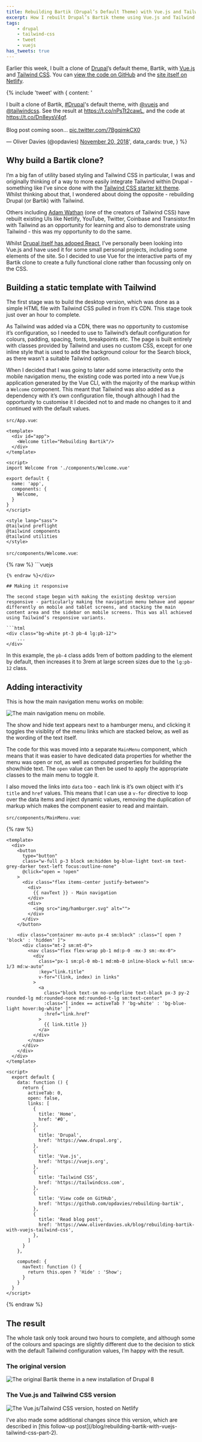 ```yaml
---
title: Rebuilding Bartik (Drupal’s Default Theme) with Vue.js and Tailwind CSS
excerpt: How I rebuilt Drupal’s Bartik theme using Vue.js and Tailwind CSS.
tags:
    - drupal
    - tailwind-css
    - tweet
    - vuejs
has_tweets: true
---
```

Earlier this week, I built a clone of [Drupal][0]’s default theme, Bartik, with [Vue.js][1] and [Tailwind CSS][2]. You can [view the code on GitHub][3] and the [site itself on Netlify][4].

{% include 'tweet' with {
    content: '<p lang="en" dir="ltr">I built a clone of Bartik, <a href="https://twitter.com/hashtag/Drupal?src=hash&amp;ref_src=twsrc%5Etfw">#Drupal</a>&#39;s default theme, with <a href="https://twitter.com/vuejs?ref_src=twsrc%5Etfw">@vuejs</a> and <a href="https://twitter.com/tailwindcss?ref_src=twsrc%5Etfw">@tailwindcss</a>. See the result at <a href="https://t.co/nPsTt2cawL">https://t.co/nPsTt2cawL</a>, and the code at <a href="https://t.co/Dn8eysV4gf">https://t.co/Dn8eysV4gf</a>.<br><br>Blog post coming soon... <a href="https://t.co/7BgqjmkCX0">pic.twitter.com/7BgqjmkCX0</a></p>&mdash; Oliver Davies (@opdavies) <a href="https://twitter.com/opdavies/status/1064906717392191488?ref_src=twsrc%5Etfw">November 20, 2018</a>',
    data_cards: true,
} %}

## Why build a Bartik clone?

I’m a big fan of utility based styling and Tailwind CSS in particular, I was and originally thinking of a way to more easily integrate Tailwind within Drupal - something like I’ve since done with the [Tailwind CSS starter kit theme][5]. Whilst thinking about that, I wondered about doing the opposite - rebuilding Drupal (or Bartik) with Tailwind.

Others including [Adam Wathan](https://adamwathan.me) (one of the creators of Tailwind CSS) have rebuilt existing UIs like Netlify, YouTube, Twitter, Coinbase and Transistor.fm with Tailwind as an opportunity for learning and also to demonstrate using Tailwind - this was my opportunity to do the same.

Whilst [Drupal itself has adoped React](https://dri.es/drupal-looking-to-adopt-react), I’ve personally been looking into Vue.js and have used it for some small personal projects, including some elements of the site. So I decided to use Vue for the interactive parts of my Bartik clone to create a fully functional clone rather than focussing only on the CSS.

## Building a static template with Tailwind

The first stage was to build the desktop version, which was done as a simple HTML file with Tailwind CSS pulled in from it’s CDN. This stage took just over an hour to complete.

As Tailwind was added via a CDN, there was no opportunity to customise it’s configuration, so I needed to use to Tailwind’s default configuration for colours, padding, spacing, fonts, breakpoints etc. The page is built entirely with classes provided by Tailwind and uses no custom CSS, except for one inline style that is used to add the background colour for the Search block, as there wasn’t a suitable Tailwind option.

When I decided that I was going to later add some interactivity onto the mobile navigation menu, the existing code was ported into a new Vue.js application generated by the Vue CLI, with the majority of the markup within a `Welcome` component. This meant that Tailwind was also added as a dependency with it’s own configuration file, though although I had the opportunity to customise it I decided not to and made no changes to it and continued with the default values.

`src/App.vue`:

```
<template>
  <div id="app">
    <Welcome title="Rebuilding Bartik"/>
  </div>
</template>

<script>
import Welcome from './components/Welcome.vue'

export default {
  name: 'app',
  components: {
    Welcome,
  }
}
</script>

<style lang="sass">
@tailwind preflight
@tailwind components
@tailwind utilities
</style>
```

`src/components/Welcome.vue`:

<div v-pre markdown="1">{% raw %}
```vuejs
<template>
  <div>
    <div class="bg-blue-dark">
      <div class="py-4 text-white">
        <div id="header" class="container mx-auto px-4 relative">
          <div class="flex flex-col-reverse">
            <div class="flex items-center">
              <img src="img/logo.svg" alt="" class="mr-4">
              <div class="text-2xl">
                <a href="#0">{{ title }}</a>
              </div>
            </div>

            <div class="text-sm flex justify-end">
              <a href="#0">Log in</a>
            </div>
          </div>
        </div>
      </div>

      <main-menu></main-menu>
    </div>

    <div class="bg-white pt-3 pb-4 lg:pb-12">
      <div class="container mx-auto px-4">
        <div class="flex flex-col md:flex-row-reverse md:-mx-8 my-6">
          <div id="main" class="w-full md:w-auto md:flex-1 md:px-6 mb-8 md:mb-0">
            <div class="font-serif">
              <h1 class="font-normal">Welcome to {{ title }}</h1>
              <p>No front page content has been created yet.</p>
              <p>Follow the <a href="#0" class="text-blue-dark hover:text-blue no-underline border-b border-blue border-dotted hover:bg-solid">User Guide</a> to start building your site.</p>
            </div>

            <div class="mt-10">
              <a href="#0">
                <img src="img/feed.svg" alt="">
              </a>
            </div>
          </div>

          <div class="w-full md:w-1/3 lg:w-1/4 flex-none md:px-6">
            <div class="w-full md:w-1/3 lg:w-1/4 flex-none md:px-6">
                <div class="p-4" style="background-color: #f6f6f2">
                  <h2 class="font-serif font-normal text-base text-grey-darkest border-b border-solid border-grey-light mb-3">Search</h2>

                  <div>
                    <form action="#" class="flex">
                      <input type="text" class="border border-solid border-grey p-2 w-full xl:w-auto">

                      <button type="submit" class="bg-grey-light px-3 rounded-full border-b border-solid border-grey-dark ml-2 flex-none" style="background-color: #f0f0f0">
                        <img src="img/loupe.svg" class="block">
                      </button>
                    </form>
                  </div>
                </div>
              </div>
            </div>
          </div>
        </div>
      </div>
    </div>

    <div id="footer" class="text-xs text-white">
      <div class="container mx-auto px-4 pt-16 pb-4">
        <div class="border-t border-solid border-grey-darkest pt-6 -mb-6">
          <div class="mb-6">
            <p><a href="#0">Contact</a></p>
          </div>

          <div class="mb-6">
            <p>
              A clone of <a href="https://www.drupal.org">Drupal</a>’s default theme (Bartik).
              Built by <a href="https://www.oliverdavies.uk">Oliver Davies</a>
              using <a href="https://vuejs.org">Vue.js</a>
              and <a href="https://tailwindcss.com">Tailwind CSS</a>.
            </p>
          </div>
        </div>
      </div>
    </div>
  </div>
</template>

<script>
import MainMenu from './MainMenu.vue';

export default {
  components: {
      MainMenu,
  },

  props: {
    title: {
      type: String,
      required: true
    }
  }
}
</script>
```
{% endraw %}</div>

## Making it responsive

The second stage began with making the existing desktop version responsive - particularly making the navigation menu behave and appear differently on mobile and tablet screens, and stacking the main content area and the sidebar on mobile screens. This was all achieved using Tailwind’s responsive variants.

```html
<div class="bg-white pt-3 pb-4 lg:pb-12">
    ...
</div>
```

In this example, the `pb-4` class adds 1rem of bottom padding to the element by default, then increases it to 3rem at large screen sizes due to the `lg:pb-12` class.

## Adding interactivity

This is how the main navigation menu works on mobile:

![The main navigation menu on mobile.](/images/blog/rebuilding-bartik-vue-tailwind/rebuilt-mobile.png)

The show and hide text appears next to a hamburger menu, and clicking it toggles the visiblity of the menu links which are stacked below, as well as the wording of the text itself.

The code for this was moved into a separate `MainMenu` component, which means that it was easier to have dedicated data properties for whether the menu was open or not, as well as computed properties for building the show/hide text. The `open` value can then be used to apply the appropriate classes to the main menu to toggle it.

I also moved the links into `data` too - each link is it’s own object with it's `title` and `href` values. This means that I can use a `v-for` directive to loop over the data items and inject dynamic values, removing the duplication of markup which makes the component easier to read and maintain.

`src/components/MainMenu.vue`:

{% raw %}<div v-pre markdown="1">
```vuejs
<template>
  <div>
    <button
      type="button"
      class="w-full p-3 block sm:hidden bg-blue-light text-sm text-grey-darker text-left focus:outline-none"
      @click="open = !open"
    >
      <div class="flex items-center justify-between">
        <div>
          {{ navText }} - Main navigation
        </div>
        <div>
          <img src="img/hamburger.svg" alt="">
        </div>
      </div>
    </button>

    <div class="container mx-auto px-4 sm:block" :class="[ open ? 'block' : 'hidden' ]">
      <div class="mt-2 sm:mt-0">
        <nav class="flex flex-wrap pb-1 md:p-0 -mx-3 sm:-mx-0">
          <div
            class="px-1 sm:pl-0 mb-1 md:mb-0 inline-block w-full sm:w-1/3 md:w-auto"
            :key="link.title"
            v-for="(link, index) in links"
          >
            <a
              class="block text-sm no-underline text-black px-3 py-2 rounded-lg md:rounded-none md:rounded-t-lg sm:text-center"
              :class="[ index == activeTab ? 'bg-white' : 'bg-blue-light hover:bg-white' ]"
              :href="link.href"
            >
              {{ link.title }}
            </a>
          </div>
        </nav>
      </div>
    </div>
  </div>
</template>

<script>
  export default {
    data: function () {
      return {
        activeTab: 0,
        open: false,
        links: [
          {
            title: 'Home',
            href: '#0',
          },
          {
            title: 'Drupal',
            href: 'https://www.drupal.org',
          },
          {
            title: 'Vue.js',
            href: 'https://vuejs.org',
          },
          {
            title: 'Tailwind CSS',
            href: 'https://tailwindcss.com',
          },
          {
            title: 'View code on GitHub',
            href: 'https://github.com/opdavies/rebuilding-bartik',
          },
          {
            title: 'Read blog post',
            href: 'https://www.oliverdavies.uk/blog/rebuilding-bartik-with-vuejs-tailwind-css',
          },
        ]
      }
    },

    computed: {
      navText: function () {
        return this.open ? 'Hide' : 'Show';
      }
    }
  }
</script>
```
</div>{% endraw %}

## The result

The whole task only took around two hours to complete, and although some of the colours and spacings are slightly different due to the decision to stick with the default Tailwind configuration values, I’m happy with the result.

### The original version

![The original Bartik theme in a new installation of Drupal 8](/images/blog/rebuilding-bartik-vue-tailwind/original.png)

### The Vue.js and Tailwind CSS version

![The Vue.js/Tailwind CSS version, hosted on Netlify](/images/blog/rebuilding-bartik-vue-tailwind/rebuilt-desktop.png)

<div class="note" markdown="1">
I’ve also made some additional changes since this version, which are described in [this follow-up post](/blog/rebuilding-bartik-with-vuejs-tailwind-css-part-2).
</div>

[0]: https://www.drupal.org
[1]: https://vuejs.org
[2]: https://tailwindcss.com
[3]: https://github.com/opdavies/rebuilding-bartik
[4]: https://rebuilding-bartik.netlify.com
[5]: https://www.drupal.org/project/tailwindcss
